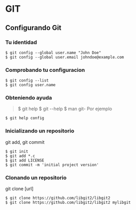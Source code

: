 # GIT
## Configurando Git
### Tu identidad

```console
$ git config --global user.name "John Doe"
$ git config --global user.email johndoe@example.com
```
### Comprobando tu configuracion

```console
$ git config --list
$ git config user.name
```
### Obteniendo ayuda
> $ git help <verb>
> $ git <verb> --help
> $ man git-<verb>
> Por ejemplo 
  
```console
$ git help config
```
### Inicializando un repositorio
git add, git commit

```console
$ git init
$ git add *.c
$ git add LICENSE
$ git commit -m 'initial project version'
```

### Clonando un repositorio
git clone [url]

```console
$ git clone https://github.com/libgit2/libgit2
$ git clone https://github.com/libgit2/libgit2 mylibgit
```
